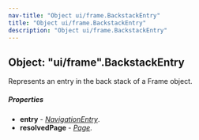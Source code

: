 ```yaml
---
nav-title: "Object ui/frame.BackstackEntry"
title: "Object ui/frame.BackstackEntry"
description: "Object ui/frame.BackstackEntry"
---
```

## Object: "ui/frame".BackstackEntry  
Represents an entry in the back stack of a Frame object.

##### Properties
 - **entry** - [_NavigationEntry_](../../ui/frame/NavigationEntry.md).
 - **resolvedPage** - [_Page_](../../ui/page/Page.md).